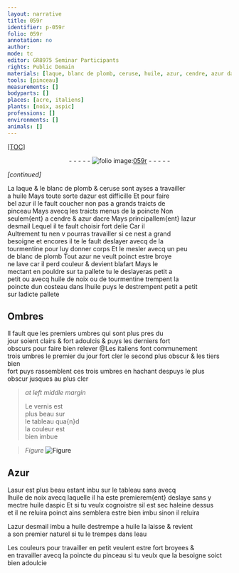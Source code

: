 ```yaml
---
layout: narrative
title: 059r
identifier: p-059r
folio: 059r
annotation: no
author:
mode: tc
editor: GR8975 Seminar Participants
rights: Public Domain
materials: [laque, blanc de plomb, ceruse, huile, azur, cendre, azur dacre, azur desmail, tourmentine, huile de noix, Azur, asur, huile daspic, eau]
tools: [pinceau]
measurements: []
bodyparts: []
places: [acre, italiens]
plants: [noix, aspic]
professions: []
environments: []
animals: []
---
```


<p><a href="{{site.url}}/{{base.url}}/diplomatic/">[TOC]</a></p><div class="folio" align="center">- - - - - <a href="http://gallica.bnf.fr/ark:/12148/btv1b10500001g/f123.item" target="_blank"><img src="https://cu-mkp.github.io/2017-workshop-edition/assets/photo-icon.png" alt="folio image: " style="display:inline-block; margin-bottom:-3px;"/>059r</a> - - - - - </div>  
 
*[continued]*
  
La <span class="m">laque</span> & le <span class="m">blanc de plomb</span> & <span class="m">ceruse</span> sont ayses a travailler<br/> a <span class="m">huile</span> Mays toute sorte d<span class="m">azur</span> est difficille Et pour faire<br/> bel <span class="m">azur</span> il le fault coucher non pas a grands traicts de<br/> pinceau Mays avecq les traicts menus de la poincte Non<br/> seulem{ent} a <span class="m">cendre</span> & <span class="m">azur d<span class="pl">acre</span></span> Mays principallem{ent} l<span class="m">azur<br/> desmail</span> Lequel il te fault choisir fort delie <span class="del">Car il</span><br/> Aultrement tu nen <span class="del">v</span> pourras travailler si ce nest a grand<br/> besoigne et encores il te le fault deslayer avecq de la<br/> <span class="m">tourmentine</span> pour luy donner corps Et le mesler avecq un peu<br/> de <span class="m">blanc de plomb</span> Tout <span class="m">azur</span> ne veult poinct estre broye<br/> ne lave car il perd couleur & devient blafart Mays le<br/> mectant en pouldre sur ta pallete tu le deslayeras petit a<br/> petit ou avecq <span class="m">huile de noix</span> ou de <span class="m">tourmentine</span> trempent la<br/> poincte dun costeau dans l<span class="m">huile</span> puys le destrempent petit a petit<br/> sur ladicte pallete
 
 
  

## Ombres

 
Il fault que les premiers umbres qui sont plus pres du<br/> jour soient clairs & fort adoulcis & puys les derniers fort<br/> obscurs pour faire bien relever @Les <span class="pl">italiens</span> font communement<br/> trois umbres le premier du jour fort cler le second plus obscur & les tiers bien<br/> fort puys rassemblent ces trois umbres en hachant despuys le plus<br/> obscur jusques au plus cler
 
> *at left middle margin*
> 
> 
>   Le vernis est<br/> plus beau sur<br/> le tableau qua{n}d<br/> la couleur est<br/> bien imbue
 
> *Figure*
> <a href="https://drive.google.com/open?id=0B9-oNrvWdlO5QWJmbC1RaG8zTGM" target="_blank"><img src="https://cu-mkp.github.io/GR8975-edition/assets/photo-icon.png" alt="Figure" style="display:inline-block; margin-bottom:-3px;"/></a>
 
 
  

## <span class="m">Azur</span>

 
L<span class="m">asur</span> est plus beau estant inbu sur le tableau <span class="del">sans</span> avecq<br/> l<span class="m">huile de <span class="pa">noix</span></span> avecq laquelle il ha este premierem{ent} deslaye sans y<br/> mectre <span class="m">huile d<span class="pa">aspic</span></span> Et si tu veulx cognoistre sil est sec haleine dessus<br/> et il ne reluira poinct ains semblera estre bien imbu sinon il reluira
 
L<span class="m">azur desmail</span> <span class="del">imbu a <span class="m">huile</span></span> destrempe a <span class="m">huile</span> la laisse & revient<br/> a son premier naturel si tu le trempes dans l<span class="m">eau</span>
 
Les couleurs pour travailler en petit veulent estre fort broyees &<br/> en travailler avecq la poincte du <span class="tl">pinceau</span> si tu veulx que la besoigne soict<br/> bien adoulcie
 
